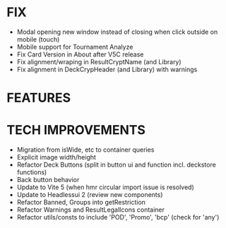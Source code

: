 # FIX
- Modal opening new window instead of closing when click outside on mobile (touch)
- Mobile support for Tournament Analyze
- Fix Card Version in About after V5C release
- Fix alignment/wraping in ResultCryptName (and Library)
- Fix alignment in DeckCrypHeader (and Library) with warnings

# FEATURES

# TECH IMPROVEMENTS
- Migration from isWide, etc to container queries
- Explicit image width/height
- Refactor Deck Buttons (split in button ui and function incl. deckstore functions)
- Back button behavior
- Update to Vite 5 (when hmr circular import issue is resolved)
- Update to Headlessui 2 (review new components)
- Refactor Banned, Groups into getRestriction
- Refactor Warnings and ResultLegalIcons container
- Refactor utils/consts to include 'POD', 'Promo', 'bcp' (check for 'any')
